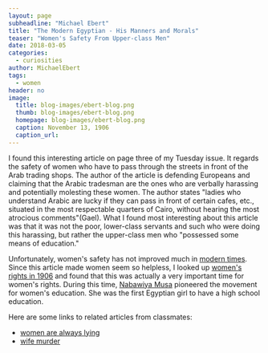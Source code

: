 ```yaml
---
layout: page
subheadline: "Michael Ebert"
title: "The Modern Egyptian - His Manners and Morals"
teaser: "Women's Safety From Upper-class Men"
date: 2018-03-05
categories:
  - curiosities
author: MichaelEbert
tags:
  - women
header: no
image:
  title: blog-images/ebert-blog.png
  thumb: blog-images/ebert-blog.png
  homepage: blog-images/ebert-blog.png
  caption: November 13, 1906
  caption_url:
---
```

I found this interesting article on page three of my Tuesday issue. It regards the safety of women who have to pass through the streets in front of the Arab trading shops. The author of the article is defending Europeans and claiming that the Arabic tradesman are the ones who are verbally harassing and potentially molesting these women. The author states "ladies who understand Arabic are lucky if they can pass in front of certain cafes, etc., situated in the most respectable quarters of Cairo, without hearing the most atrocious comments"(Gael). What I found most interesting about this article was that it was not the poor, lower-class servants and such who were doing this harassing, but rather the upper-class men who "possessed some means of education."

Unfortunately, women's safety has not improved much in [modern times](https://www.huffingtonpost.com/roger-friedland/sexual-violence-and-the-egyptian-revolution_b_2658500.html). Since this article made women seem so helpless, I looked up [women's rights in 1906](https://pdfs.semanticscholar.org/1198/57e71816b48979e2f4bc74dee9fccf0b85dd.pdf) and found that this was actually a very important time for women's rights. During this time, [Nabawiya Musa](http://www.arabwomenwriters.com/index.php/2014-05-03-16-01-55/n/nabaweya-musa) pioneered the movement for women's education. She was the first Egyptian girl to have a high school education.

Here are some links to related articles from classmates:
- [women are always lying](https://dig-eg-gaz.github.io/curiosities/Doring-blogpost/)
- [wife murder](https://dig-eg-gaz.github.io/curiosities/cooper-wife-murder/)
